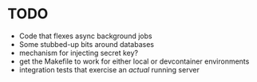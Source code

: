 # TODO

* Code that flexes async background jobs
* Some stubbed-up bits around databases
* mechanism for injecting secret key?
* get the Makefile to work for either local or devcontainer environments
* integration tests that exercise an _actual_ running server
